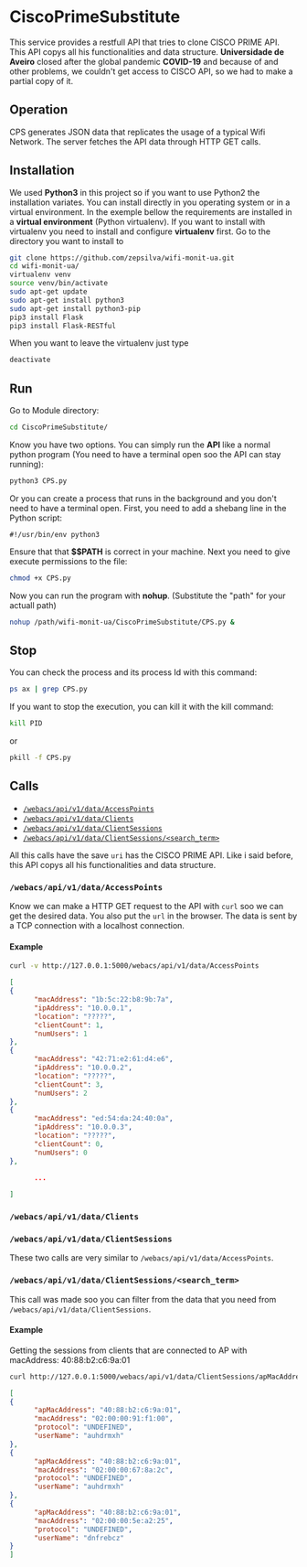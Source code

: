 # CiscoPrimeSubstitute

This service provides a restfull API that tries to clone CISCO PRIME API.
This API copys all his functionalities and data structure. __Universidade de Aveiro__ closed after the global pandemic __COVID-19__ and because of and other problems, we couldn't get access to CISCO API, so we had to make a partial copy of it.

## Operation

CPS generates JSON data that replicates the usage of a typical Wifi Network. The server fetches the API data through HTTP GET calls.

## Installation

We used __Python3__ in this project so if you want to use Python2 the installation variates.
You can install directly in you operating system or in a virtual environment.
In the exemple bellow the requirements are installed in a __virtual environment__ (Python virtualenv). If you want to install with virtualenv you need to install and configure __virtualenv__ first.
Go to the directory you want to install to
```bash
git clone https://github.com/zepsilva/wifi-monit-ua.git
cd wifi-monit-ua/
virtualenv venv
source venv/bin/activate
sudo apt-get update
sudo apt-get install python3
sudo apt-get install python3-pip
pip3 install Flask
pip3 install Flask-RESTful
```

When you want to leave the virtualenv just type
```bash
deactivate
```

## Run

Go to Module directory:
```bash
cd CiscoPrimeSubstitute/
```
Know you have two options. You can simply run the __API__ like a normal python program (You need to have a terminal open soo the API can stay running):
```bash
python3 CPS.py
```
Or you can create a process that runs in the background and you don't need to have a terminal open.
First, you need to add a shebang line in the Python script:
```python3
#!/usr/bin/env python3
```
Ensure that that __$$PATH__ is correct in your machine.
Next you need to give execute permissions to the file:
```bash
chmod +x CPS.py
```
Now you can run the program with __nohup__.
(Substitute the "path" for your actuall path)
```bash
nohup /path/wifi-monit-ua/CiscoPrimeSubstitute/CPS.py &
```
## Stop 

You can check the process and its process Id with this command:
```bash
ps ax | grep CPS.py
```
If you want to stop the execution, you can kill it with the kill command:
```bash
kill PID
```
or
```bash
pkill -f CPS.py
```

## Calls

- [`/webacs/api/v1/data/AccessPoints`](#`/webacs/api/v1/data/AccessPoints`)
- [`/webacs/api/v1/data/Clients`](#`/webacs/api/v1/data/Clients`)
- [`/webacs/api/v1/data/ClientSessions`](#`/webacs/api/v1/data/ClientSessions`)
- [`/webacs/api/v1/data/ClientSessions/<search_term>`](#`/webacs/api/v1/data/ClientSessions/<search_term>`)

All this calls have the save `uri` has the CISCO PRIME API. Like i said before, this API copys all his functionalities and data structure.

### `/webacs/api/v1/data/AccessPoints`

Know we can make a HTTP GET request to the API with `curl` soo we can get the desired data. You also put the `url` in the browser. The data is sent by a TCP connection with a localhost connection.

#### Example


```bash
curl -v http://127.0.0.1:5000/webacs/api/v1/data/AccessPoints
```
```json
[
{
      "macAddress": "1b:5c:22:b8:9b:7a",
      "ipAddress": "10.0.0.1", 
      "location": "?????",
      "clientCount": 1, 
      "numUsers": 1 
},
{
      "macAddress": "42:71:e2:61:d4:e6", 
      "ipAddress": "10.0.0.2", 
      "location": "?????", 
      "clientCount": 3, 
      "numUsers": 2
}, 
{
      "macAddress": "ed:54:da:24:40:0a", 
      "ipAddress": "10.0.0.3", 
      "location": "?????", 
      "clientCount": 0, 
      "numUsers": 0
},

      ...
      
]
```
### `/webacs/api/v1/data/Clients`
### `/webacs/api/v1/data/ClientSessions`
These two calls are very similar to `/webacs/api/v1/data/AccessPoints`.

### `/webacs/api/v1/data/ClientSessions/<search_term>`
This call was made soo you can filter from the data that you need from `/webacs/api/v1/data/ClientSessions`.

#### Example
Getting the sessions from clients that are connected to AP with macAddress: 40:88:b2:c6:9a:01

```bash
curl http://127.0.0.1:5000/webacs/api/v1/data/ClientSessions/apMacAddress=40:88:b2:c6:9a:01
```
```json
[
{
      "apMacAddress": "40:88:b2:c6:9a:01", 
      "macAddress": "02:00:00:91:f1:00", 
      "protocol": "UNDEFINED", 
      "userName": "auhdrmxh"
}, 
{
      "apMacAddress": "40:88:b2:c6:9a:01", 
      "macAddress": "02:00:00:67:8a:2c", 
      "protocol": "UNDEFINED", 
      "userName": "auhdrmxh"
}, 
{
      "apMacAddress": "40:88:b2:c6:9a:01", 
      "macAddress": "02:00:00:5e:a2:25", 
      "protocol": "UNDEFINED", 
      "userName": "dnfrebcz"
}
]
```
